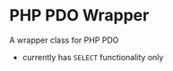 PHP PDO Wrapper
===============

A wrapper class for PHP PDO

  * currently has `SELECT` functionality only

